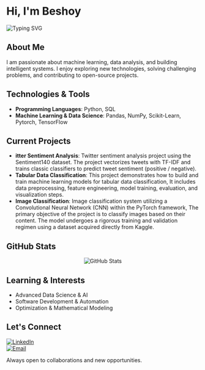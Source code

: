 # Hi, I'm Beshoy  
![Typing SVG](https://readme-typing-svg.herokuapp.com?font=Fira+Code&pause=1000&color=00C6FF&width=435&lines=Data+Science;Machine+Learning+Practitioner;Always+Learning+New+Things!)

## About Me  
I am passionate about machine learning, data analysis, and building intelligent systems. I enjoy exploring new technologies, solving challenging problems, and contributing to open-source projects.  

## Technologies & Tools  
- **Programming Languages**: Python, SQL  
- **Machine Learning & Data Science**: Pandas, NumPy, Scikit-Learn, Pytorch, TensorFlow

## Current Projects  
- **itter Sentiment Analysis**: Twitter sentiment analysis project using the Sentiment140 dataset.
The project vectorizes tweets with TF-IDF and trains classic classifiers to predict tweet sentiment (positive / negative). 
- **Tabular Data Classification**: This project demonstrates how to build and train machine learning models for tabular data classification,
It includes data preprocessing, feature engineering, model training, evaluation, and visualization steps. 
- **Image Classification**: Image classification system utilizing a Convolutional Neural Network (CNN) within the PyTorch framework,
The primary objective of the project is to classify images based on their content. The model undergoes a rigorous training and validation regimen using a dataset acquired directly from Kaggle.
## GitHub Stats  
<p align="center">
  <img src="https://github-readme-stats.vercel.app/api?username=BeshoyAbdAlMasih&show_icons=true&theme=tokyonight" alt="GitHub Stats" />
</p>  

## Learning & Interests  
- Advanced Data Science & AI  
- Software Development & Automation  
- Optimization & Mathematical Modeling  

## Let's Connect  
[![LinkedIn](https://img.shields.io/badge/LinkedIn-0077B5?style=for-the-badge&logo=linkedin&logoColor=white)](https://www.linkedin.com/in/beshoy-abd-al-masih-6b01712a5)  
[![Email](https://img.shields.io/badge/Email-D14836?style=for-the-badge&logo=gmail&logoColor=white)](mailto:bosha.abdo.4@gmail.com)  

Always open to collaborations and new opportunities.
